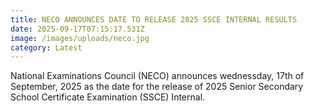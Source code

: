 ```yaml
---
title: NECO ANNOUNCES DATE TO RELEASE 2025 SSCE INTERNAL RESULTS
date: 2025-09-17T07:15:17.531Z
image: /images/uploads/neco.jpg
category: Latest
---
```

N﻿ational Examinations Council (NECO) announces wednessday, 17th of September, 2025 as the date for the release of 2025 Senior Secondary School Certificate Examination (SSCE) Internal.
